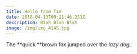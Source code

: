 ```yaml
---
title: Hello from Tim
date: 2018-04-13T09:21:46.251Z
description: Blah Blah Blah
image: /img/img_4145.jpg
---
```

The **quick **brown fox jumped over the _lazy dog_.
